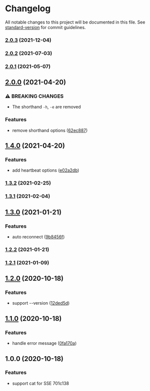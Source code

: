 # Changelog

All notable changes to this project will be documented in this file. See [standard-version](https://github.com/conventional-changelog/standard-version) for commit guidelines.

### [2.0.3](https://github.com/BlackGlory/sse-cat/compare/v2.0.2...v2.0.3) (2021-12-04)

### [2.0.2](https://github.com/BlackGlory/sse-cat/compare/v2.0.1...v2.0.2) (2021-07-03)

### [2.0.1](https://github.com/BlackGlory/sse-cat/compare/v2.0.0...v2.0.1) (2021-05-07)

## [2.0.0](https://github.com/BlackGlory/sse-cat/compare/v1.4.0...v2.0.0) (2021-04-20)


### ⚠ BREAKING CHANGES

* The shorthand `-h`, `-e` are removed

### Features

* remove shorthand options ([62ec887](https://github.com/BlackGlory/sse-cat/commit/62ec88712cd8f82ed5fad0fcb0bb33c92e256fc6))

## [1.4.0](https://github.com/BlackGlory/sse-cat/compare/v1.3.2...v1.4.0) (2021-04-20)


### Features

* add heartbeat options ([e02a2db](https://github.com/BlackGlory/sse-cat/commit/e02a2dbe1d217b11658417d090a6831f0b41486a))

### [1.3.2](https://github.com/BlackGlory/sse-cat/compare/v1.3.1...v1.3.2) (2021-02-25)

### [1.3.1](https://github.com/BlackGlory/sse-cat/compare/v1.3.0...v1.3.1) (2021-02-04)

## [1.3.0](https://github.com/BlackGlory/sse-cat/compare/v1.2.2...v1.3.0) (2021-01-21)


### Features

* auto reconnect ([9b8456f](https://github.com/BlackGlory/sse-cat/commit/9b8456f76105a346a38fcb121c9d4bbd89f52a71))

### [1.2.2](https://github.com/BlackGlory/sse-cat/compare/v1.2.1...v1.2.2) (2021-01-21)

### [1.2.1](https://github.com/BlackGlory/sse-cat/compare/v1.2.0...v1.2.1) (2021-01-09)

## [1.2.0](https://github.com/BlackGlory/sse-cat/compare/v1.1.0...v1.2.0) (2020-10-18)


### Features

* support --version ([12ded5d](https://github.com/BlackGlory/sse-cat/commit/12ded5d8b718cb9204fd1f7833d0653943d32925))

## [1.1.0](https://github.com/BlackGlory/sse-cat/compare/v1.0.0...v1.1.0) (2020-10-18)


### Features

* handle error message ([0fa170a](https://github.com/BlackGlory/sse-cat/commit/0fa170a40dfad93ad6ebf626d49d56e16a4af047))

## 1.0.0 (2020-10-18)


### Features

* support cat for SSE 701c138
